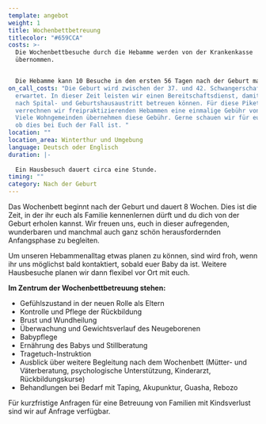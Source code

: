 ```yaml
---
template: angebot
weight: 1
title: Wochenbettbetreuung
titlecolor: "#659CCA"
costs: >-
  Die Wochenbettbesuche durch die Hebamme werden von der Krankenkasse
  übernommen. 


  Die Hebamme kann 10 Besuche in den ersten 56 Tagen nach der Geburt machen. Bei Erstgebärenden, nach Kaiserschnitt, Zwillingen, krankem Kind oder Komplikationen sind es 16 Besuche.
on_call_costs: "Die Geburt wird zwischen der 37. und 42. Schwangerschaftswoche
  erwartet. In dieser Zeit leisten wir einen Bereitschaftsdienst, damit wir euch
  nach Spital- und Geburtshausaustritt betreuen können. Für diese Pikettzeit
  verrechnen wir freipraktizierenden Hebammen eine einmalige Gebühr von 115 CHF.
  Viele Wohngemeinden übernehmen diese Gebühr. Gerne schauen wir für euch nach,
  ob dies bei Euch der Fall ist. "
location: ""
location_area: Winterthur und Umgebung
language: Deutsch oder Englisch
duration: |-
  
  Ein Hausbesuch dauert circa eine Stunde.
timing: ""
category: Nach der Geburt
---
```

Das Wochenbett beginnt nach der Geburt und dauert 8 Wochen. Dies ist die Zeit, in der ihr euch als Familie kennenlernen dürft und du dich von der Geburt erholen kannst. Wir freuen uns, euch in dieser aufregenden, wunderbaren und manchmal auch ganz schön herausfordernden Anfangsphase zu begleiten.

Um unseren Hebammenalltag etwas planen zu  können, sind wird froh, wenn ihr uns möglichst bald kontaktiert, sobald euer Baby da ist. Weitere Hausbesuche planen wir dann flexibel vor Ort mit euch.

**Im Zentrum der Wochenbettbetreuung stehen:**

* Gefühlszustand in der neuen Rolle als Eltern
* Kontrolle und Pflege der Rückbildung
* Brust und Wundheilung
* Überwachung und Gewichtsverlauf des Neugeborenen
* Babypflege
* Ernährung des Babys und Stillberatung
* Tragetuch-Instruktion
* Ausblick über weitere Begleitung nach dem Wochenbett (Mütter- und Väterberatung, psychologische Unterstützung, Kinderarzt, Rückbildungskurse)
* Behandlungen bei Bedarf mit Taping, Akupunktur, Guasha, Rebozo

Für kurzfristige Anfragen für eine Betreuung von Familien mit Kindsverlust sind wir auf Anfrage verfügbar.
